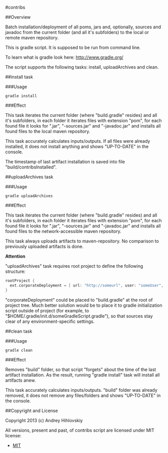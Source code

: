#contribs

##Overview

Batch installation/deployment of all poms, jars and, optionally, sources 
and javadoc from the current folder (and all it's subfolders)
to the local or remote maven repository.

This is gradle script. It is supposed to be run from command line.

To learn what is gradle look here: http://www.gradle.org/

The script supports the following tasks: install, uploadArchives and clean.

##install task

###Usage

```shell
gradle install
```

###Effect

This task iterates the current folder (where "build.gradle" resides) and all it's subfolders,
in each folder it iterates files with extension "pom", for each found file
it looks for ".jar", "-sources.jar" and "-javadoc.jar" and installs all found files
to the local maven repository.

This task accurately calculates inputs/outputs. If all files were already installed,
it does not install anything and shows "UP-TO-DATE" in the console.

The timestamp of last artifact installation is saved into file "build/contribsInstalled".

##uploadArchives task

###Usage

```shell
gradle uploadArchives
```

###Effect

This task iterates the current folder (where "build.gradle" resides) and all it's subfolders,
in each folder it iterates files with extension "pom", for each found file
it looks for ".jar", "-sources.jar" and "-javadoc.jar" and installs all found files
to the network-accessible maven repository.

This task always uploads artifacts to maven-repository. No comparison to previously
uploaded artifacts is done.

**Attention**

"uploadArchives" task requires root project to define the following structure:

```groovy
rootProject {
  ext.corporateDeployment = [ url: "http://someurl", user: "someUser", password : "somePassword" ]
}
```

"corporateDeployment" could be placed to "build.gradle" at the root of project tree.
Much better solution would be to place it to gradle initialization script 
outside of project (for example, to "$HOME/.gradle/init.d/someGradleScript.gradle"),
so that sources stay clear of any environment-specific settings.

##clean task

###Usage

```shell
gradle clean
```

###Effect

Removes "build" folder, so that script "forgets" about the time of the last artifact installation.
As the result, running "gradle install" task will install all artifacts anew.

This task accurately calculates inputs/outputs. "build" folder was already removed,
it does not remove any files/folders and shows "UP-TO-DATE" in the console.

##Copyright and License

Copyright 2013 (c) Andrey Hihlovskiy

All versions, present and past, of contribs script are licensed under MIT license:

* [MIT](http://opensource.org/licenses/MIT)
